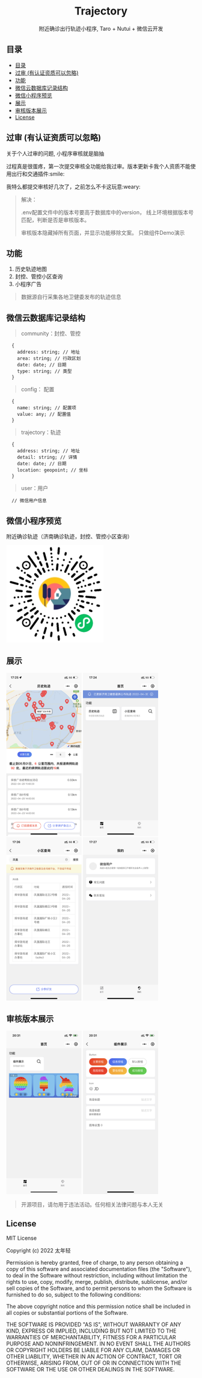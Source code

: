 <div align="center">
  <h1>Trajectory</h1>
  <p>附近确诊出行轨迹小程序, Taro + Nutui + 微信云开发</p>
</div>

## 目录
- [目录](#目录)
- [过审 (有认证资质可以忽略)](#过审-有认证资质可以忽略)
- [功能](#功能)
- [微信云数据库记录结构](#微信云数据库记录结构)
- [微信小程序预览](#微信小程序预览)
- [展示](#展示)
- [审核版本展示](#审核版本展示)
- [License](#license)

## 过审 (有认证资质可以忽略)

<p>关于个人过审的问题, 小程序审核就是脑抽</p>
<p>过程真是很蛋疼，第一次提交审核全功能给我过审。版本更新卡我个人资质不能使用出行和交通插件:smile:</p>
<p>我特么都提交审核好几次了，之前怎么不卡这玩意:weary:</p>

> 解决： 
> 
> .env配置文件中的版本号要高于数据库中的version， 线上环境根据版本号匹配，判断是否是审核版本。
> 
> 审核版本隐藏掉所有页面，并显示功能移除文案。 只做组件Demo演示

## 功能

1. 历史轨迹地图
2. 封控、管控小区查询
3. 小程序广告

> 数据源自行采集各地卫健委发布的轨迹信息

## 微信云数据库记录结构

> community：封控、管控

```
  {
    address: string; // 地址
    area: string; // 行政区划
    date: date; // 日期
    type: string; // 类型
  }
```

> config： 配置

```
  {
    name: string; // 配置项
    value: any; // 配置值
  }
```

> trajectory：轨迹

```
  {
    address: string; // 地址
    detail: string; // 详情
    date: date; // 日期
    location: geopoint; // 坐标
  }
```

> user：用户

```
  // 微信用户信息
```


## 微信小程序预览

附近确诊轨迹（济南确诊轨迹，封控、管控小区查询） 

<a href="https://raw.githubusercontent.com/eamesh/trajectory/dev/resource/qrcode.jpg"><img src="./resource/qrcode.jpg"></a>

## 展示

<a href="https://raw.githubusercontent.com/eamesh/trajectory/dev/resource/01.png"><img src="./resource/01.png" width="200"></a>
<a href="https://raw.githubusercontent.com/eamesh/trajectory/dev/resource/02.png"><img src="./resource/02.png" width="200"></a>
<a href="https://raw.githubusercontent.com/eamesh/trajectory/dev/resource/03.png"><img src="./resource/03.png" width="200"></a>
<a href="https://raw.githubusercontent.com/eamesh/trajectory/dev/resource/04.png"><img src="./resource/04.png" width="200"></a>

## 审核版本展示
<a href="https://raw.githubusercontent.com/eamesh/trajectory/dev/resource/05.png"><img src="./resource/05.png" width="200"></a>
<a href="https://raw.githubusercontent.com/eamesh/trajectory/dev/resource/06.png"><img src="./resource/06.png" width="200"></a>


> 开源项目，请勿用于违法活动。任何相关法律问题与本人无关

## License

MIT License

Copyright (c) 2022 太年轻

Permission is hereby granted, free of charge, to any person obtaining a copy
of this software and associated documentation files (the "Software"), to deal
in the Software without restriction, including without limitation the rights
to use, copy, modify, merge, publish, distribute, sublicense, and/or sell
copies of the Software, and to permit persons to whom the Software is
furnished to do so, subject to the following conditions:

The above copyright notice and this permission notice shall be included in all
copies or substantial portions of the Software.

THE SOFTWARE IS PROVIDED "AS IS", WITHOUT WARRANTY OF ANY KIND, EXPRESS OR
IMPLIED, INCLUDING BUT NOT LIMITED TO THE WARRANTIES OF MERCHANTABILITY,
FITNESS FOR A PARTICULAR PURPOSE AND NONINFRINGEMENT. IN NO EVENT SHALL THE
AUTHORS OR COPYRIGHT HOLDERS BE LIABLE FOR ANY CLAIM, DAMAGES OR OTHER
LIABILITY, WHETHER IN AN ACTION OF CONTRACT, TORT OR OTHERWISE, ARISING FROM,
OUT OF OR IN CONNECTION WITH THE SOFTWARE OR THE USE OR OTHER DEALINGS IN THE
SOFTWARE.
